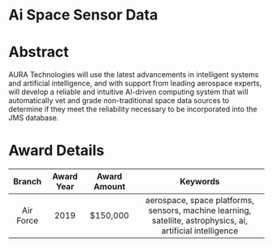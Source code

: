 
Ai Space Sensor Data
====================

# Abstract


AURA Technologies will use the latest advancements in intelligent systems and artificial intelligence, and with support from leading aerospace experts, will develop a reliable and intuitive AI-driven computing system that will automatically vet and grade non-traditional space data sources to determine if they meet the reliability necessary to be incorporated into the JMS database.  

# Award Details

|Branch|Award Year|Award Amount|Keywords|
| :---: | :---: | :---: | :---: |
|Air Force|2019|$150,000|aerospace, space platforms, sensors, machine learning, satellite, astrophysics, ai, artificial intelligence|
